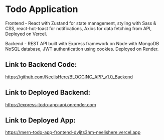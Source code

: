 ﻿# Todo Application
Frontend - React with Zustand for state management, styling with Sass & CSS, react-hot-toast for notifications, Axios for data fetching from API, Deployed on Vercel.

Backend - REST API built with Express framework on Node with MongoDB NoSQL database, JWT authentication using cookies. Deployed on Render.

## Link to Backend Code:
https://github.com/NeelisHere/BLOGGING_APP_v1.0_Backend

## Link to Deployed Backend:
https://express-todo-app-api.onrender.com

## Link to Deployed App:
https://mern-todo-app-frontend-dvljts3hm-neelishere.vercel.app
